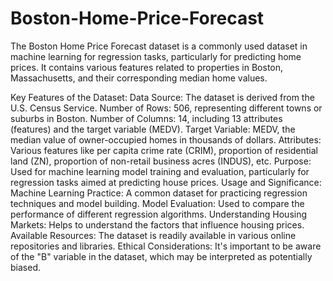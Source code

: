 # Boston-Home-Price-Forecast
The Boston Home Price Forecast dataset is a commonly used dataset in machine learning for regression tasks, particularly for predicting home prices. It contains various features related to properties in Boston, Massachusetts, and their corresponding median home values.

Key Features of the Dataset:
Data Source: The dataset is derived from the U.S. Census Service. 
Number of Rows: 506, representing different towns or suburbs in Boston. 
Number of Columns: 14, including 13 attributes (features) and the target variable (MEDV). 
Target Variable: MEDV, the median value of owner-occupied homes in thousands of dollars. 
Attributes: Various features like per capita crime rate (CRIM), proportion of residential land (ZN), proportion of non-retail business acres (INDUS), etc. 
Purpose: Used for machine learning model training and evaluation, particularly for regression tasks aimed at predicting house prices. 
Usage and Significance:
Machine Learning Practice: A common dataset for practicing regression techniques and model building. 
Model Evaluation: Used to compare the performance of different regression algorithms. 
Understanding Housing Markets: Helps to understand the factors that influence housing prices. 
Available Resources: The dataset is readily available in various online repositories and libraries. 
Ethical Considerations: It's important to be aware of the "B" variable in the dataset, which may be interpreted as potentially biased.

